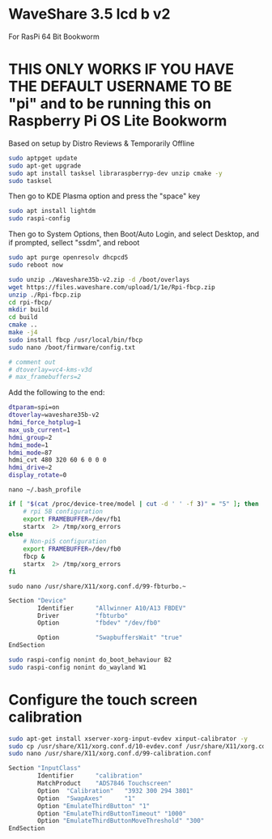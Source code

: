 # WaveShare 3.5 lcd b v2
For RasPi 64 Bit Bookworm 
# THIS ONLY WORKS IF YOU HAVE THE DEFAULT USERNAME TO BE "pi" and to be running this on Raspberry Pi OS Lite Bookworm

Based on setup by Distro Reviews & Temporarily Offline

```bash
sudo aptpget update
sudo apt-get upgrade
sudo apt install tasksel libraraspberryp-dev unzip cmake -y
sudo tasksel
```
Then go to KDE Plasma option and press the "space" key

```bash
sudo apt install lightdm
sudo raspi-config
```

Then go to System Options, then Boot/Auto Login, and select Desktop, and if prompted, sellect "ssdm", and reboot

```bash
sudo apt purge openresolv dhcpcd5
sudo reboot now
```

```bash wget https://files.waveshare.com/upload/1/1e/Waveshare35b-v2.zip
sudo unzip ./Waveshare35b-v2.zip -d /boot/overlays
wget https://files.waveshare.com/upload/1/1e/Rpi-fbcp.zip
unzip ./Rpi-fbcp.zip
cd rpi-fbcp/
mkdir build
cd build
cmake ..
make -j4
sudo install fbcp /usr/local/bin/fbcp
sudo nano /boot/firmware/config.txt
```
```bash
# comment out
# dtoverlay=vc4-kms-v3d
# max_framebuffers=2
```

Add the following to the end:

 ```bash
dtparam=spi=on
dtoverlay=waveshare35b-v2
hdmi_force_hotplug=1
max_usb_current=1
hdmi_group=2
hdmi_mode=1
hdmi_mode=87
hdmi_cvt 480 320 60 6 0 0 0
hdmi_drive=2
display_rotate=0
 ```
```nano ~/.bash_profile```
```bash
if [ "$(cat /proc/device-tree/model | cut -d ' ' -f 3)" = "5" ]; then
    # rpi 5B configuration
    export FRAMEBUFFER=/dev/fb1
    startx  2> /tmp/xorg_errors
else
    # Non-pi5 configuration
    export FRAMEBUFFER=/dev/fb0
    fbcp &
    startx  2> /tmp/xorg_errors
fi
```
```sudo nano /usr/share/X11/xorg.conf.d/99-fbturbo.~```
```bash
Section "Device"
        Identifier      "Allwinner A10/A13 FBDEV"
        Driver          "fbturbo"
        Option          "fbdev" "/dev/fb0"

        Option          "SwapbuffersWait" "true"
EndSection
```
```bash
sudo raspi-config nonint do_boot_behaviour B2
sudo raspi-config nonint do_wayland W1
```

# Configure the touch screen calibration
```bash
sudo apt-get install xserver-xorg-input-evdev xinput-calibrator -y
sudo cp /usr/share/X11/xorg.conf.d/10-evdev.conf /usr/share/X11/xorg.conf.d/45-evdev.conf
sudo nano /usr/share/X11/xorg.conf.d/99-calibration.conf
```
```bash
Section "InputClass"
        Identifier      "calibration"
        MatchProduct    "ADS7846 Touchscreen"
        Option  "Calibration"   "3932 300 294 3801"
        Option  "SwapAxes"      "1"
        Option "EmulateThirdButton" "1"
        Option "EmulateThirdButtonTimeout" "1000"
        Option "EmulateThirdButtonMoveThreshold" "300"
EndSection
```

